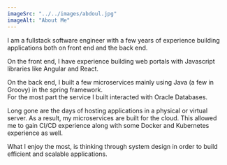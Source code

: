 ```yaml
---
imageSrc: "../../images/abdoul.jpg"
imageAlt: "About Me"
---
```


I am a fullstack software engineer with a few years of experience building applications both on front end and the back end.

On the front end, I have experience building web portals with Javascript libraries like Angular and React. 

On the back end, I built a few microservices mainly using Java (a few in Groovy) in the spring framework.  
For the most part the service I built interacted with Oracle Databases. 

Long gone are the days of hosting applications in a physical or virtual server. 
As a result, my microservices are built for the cloud. This allowed me to gain CI/CD experience 
along with some Docker and Kubernetes experience as well.

What I enjoy the most, is thinking through system design in order to build efficient and scalable applications.

